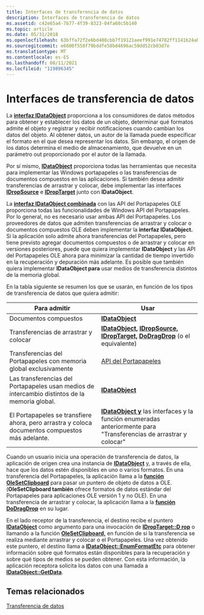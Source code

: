 ```yaml
---
title: Interfaces de transferencia de datos
description: Interfaces de transferencia de datos
ms.assetid: c42e65a4-7b77-4f39-8323-04fa60c5b140
ms.topic: article
ms.date: 05/31/2018
ms.openlocfilehash: 63bffa72f2e6bd408cbb7f19121aeef991e74702ff1141b24aba779e6985585c
ms.sourcegitcommit: e6600f550f79bddfe58bd4696ac50dd52cb03d7e
ms.translationtype: MT
ms.contentlocale: es-ES
ms.lasthandoff: 08/11/2021
ms.locfileid: "119896345"
---
```

# <a name="data-transfer-interfaces"></a>Interfaces de transferencia de datos

La [**interfaz IDataObject**](/windows/desktop/api/ObjIdl/nn-objidl-idataobject) proporciona a los consumidores de datos métodos para obtener y establecer los datos de un objeto, determinar qué formatos admite el objeto y registrar y recibir notificaciones cuando cambian los datos del objeto. Al obtener datos, un autor de la llamada puede especificar el formato en el que desea representar los datos. Sin embargo, el origen de los datos determina el medio de almacenamiento, que devuelve en un parámetro out proporcionado por el autor de la llamada.

Por sí mismo, [**IDataObject**](/windows/desktop/api/ObjIdl/nn-objidl-idataobject) proporciona todas las herramientas que necesita para implementar las Windows portapapeles o las transferencias de documentos compuestos en las aplicaciones. Si también desea admitir transferencias de arrastrar y colocar, debe implementar las interfaces [**IDropSource**](/windows/desktop/api/OleIdl/nn-oleidl-idropsource) e [**IDropTarget**](/windows/desktop/api/OleIdl/nn-oleidl-idroptarget) junto con **IDataObject**.

La [**interfaz IDataObject combinada**](/windows/desktop/api/ObjIdl/nn-objidl-idataobject) con las API del Portapapeles OLE proporciona todas las funcionalidades de Windows API del Portapapeles. Por lo general, no es necesario usar ambas API del Portapapeles. Los proveedores de datos que admiten transferencias de arrastrar y colocar o documentos compuestos OLE deben implementar la **interfaz IDataObject.** Si la aplicación solo admite ahora transferencias del Portapapeles, pero tiene previsto agregar documentos compuestos o de arrastrar y colocar en versiones posteriores, puede que quiera implementar **IDataObject** y las API del Portapapeles OLE ahora para minimizar la cantidad de tiempo invertido en la recuperación y depuración más adelante. Es posible que también quiera implementar **IDataObject para** usar medios de transferencia distintos de la memoria global.

En la tabla siguiente se resumen los que se usarán, en función de los tipos de transferencia de datos que quiera admitir:



| Para admitir                                                                       | Usar                                                                                                                                                                         |
|----------------------------------------------------------------------------------|-----------------------------------------------------------------------------------------------------------------------------------------------------------------------------|
| Documentos compuestos<br/>                                                    | [**IDataObject**](/windows/desktop/api/ObjIdl/nn-objidl-idataobject)<br/>                                                                                                                               |
| Transferencias de arrastrar y colocar<br/>                                               | [**IDataObject,**](/windows/desktop/api/ObjIdl/nn-objidl-idataobject) [**IDropSource,**](/windows/desktop/api/OleIdl/nn-oleidl-idropsource) [**IDropTarget,**](/windows/desktop/api/OleIdl/nn-oleidl-idroptarget) [**DoDragDrop**](/windows/desktop/api/Ole2/nf-ole2-dodragdrop) (o el equivalente)<br/> |
| Transferencias del Portapapeles con memoria global exclusivamente<br/>                   | [API del Portapapeles](../dataxchg/clipboard.md)<br/>                                                                                                                            |
| Las transferencias del Portapapeles usan medios de intercambio distintos de la memoria global.<br/>  | [**IDataObject**](/windows/desktop/api/ObjIdl/nn-objidl-idataobject)<br/>                                                                                                                               |
| El Portapapeles se transfiere ahora, pero arrastra y coloca documentos compuestos más adelante.<br/> | [**IDataObject y**](/windows/desktop/api/ObjIdl/nn-objidl-idataobject) las interfaces y la función enumeradas anteriormente para "Transferencias de arrastrar y colocar"<br/>                                                    |



 

Cuando un usuario inicia una operación de transferencia de datos, la aplicación de origen crea una instancia de [**IDataObject**](/windows/desktop/api/ObjIdl/nn-objidl-idataobject) y, a través de ella, hace que los datos estén disponibles en uno o varios formatos. En una transferencia del Portapapeles, la aplicación llama a la [**función OleSetClipboard**](/windows/desktop/api/Ole2/nf-ole2-olesetclipboard) para pasar un puntero de objeto de datos a OLE. (**OleSetClipboard también** ofrece formatos de datos estándar del Portapapeles para aplicaciones OLE versión 1 y no OLE). En una transferencia de arrastrar y colocar, la aplicación llama a la [**función DoDragDrop**](/windows/desktop/api/Ole2/nf-ole2-dodragdrop) en su lugar.

En el lado receptor de la transferencia, el destino recibe el puntero [**IDataObject**](/windows/desktop/api/ObjIdl/nn-objidl-idataobject) como argumento para una invocación de [**IDropTarget::D rop**](/windows/desktop/api/OleIdl/nf-oleidl-idroptarget-drop) o llamando a la función [**OleSetClipboard,**](/windows/desktop/api/Ole2/nf-ole2-olesetclipboard) en función de si la transferencia se realiza mediante arrastrar y colocar o el Portapapeles. Una vez obtenido este puntero, el destino llama a [**IDataObject::EnumFormatEtc**](/windows/desktop/api/ObjIdl/nf-objidl-idataobject-enumformatetc) para obtener información sobre qué formatos están disponibles para la recuperación y sobre qué tipos de medios se pueden obtener. Con esta información, la aplicación receptora solicita los datos con una llamada a [**IDataObject::GetData**](/windows/desktop/api/ObjIdl/nf-objidl-idataobject-getdata).

## <a name="related-topics"></a>Temas relacionados

<dl> <dt>

[Transferencia de datos](data-transfer.md)
</dt> </dl>

 

